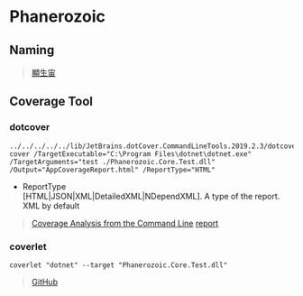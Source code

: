 # Phanerozoic

## Naming
> [顯生宙](https://zh.wikipedia.org/wiki/%E6%98%BE%E7%94%9F%E5%AE%99)

## Coverage Tool
### dotcover
```
../../../../../lib/JetBrains.dotCover.CommandLineTools.2019.2.3/dotcover cover /TargetExecutable="C:\Program Files\dotnet\dotnet.exe" /TargetArguments="test ./Phanerozoic.Core.Test.dll" /Output="AppCoverageReport.html" /ReportType="HTML"
```
- ReportType  
[HTML|JSON|XML|DetailedXML|NDependXML]. A type of the report. XML by default

> [Coverage Analysis from the Command Line](https://www.jetbrains.com/help/dotcover/Running_Coverage_Analysis_from_the_Command_LIne.html)
> [report](https://www.jetbrains.com/help/dotcover/dotCover__Console_Runner_Commands.html#report)

### coverlet
```
coverlet "dotnet" --target "Phanerozoic.Core.Test.dll"
```

> [GitHub](https://github.com/tonerdo/coverlet)